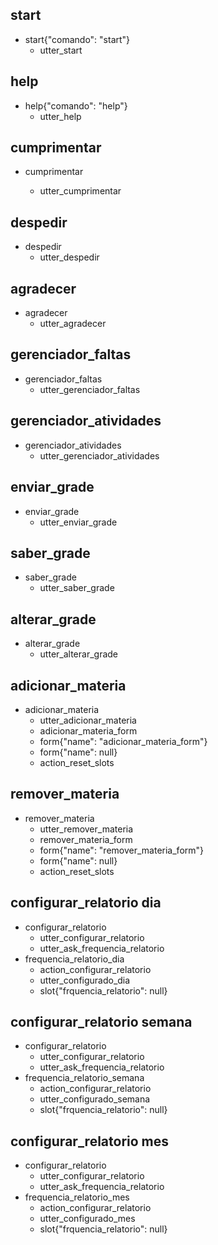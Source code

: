 ## start
* start{"comando": "start"}
  - utter_start

## help
* help{"comando": "help"}
  - utter_help

## cumprimentar
* cumprimentar

  - utter_cumprimentar

## despedir
* despedir
  - utter_despedir

## agradecer
* agradecer
  - utter_agradecer

## gerenciador_faltas
* gerenciador_faltas
  - utter_gerenciador_faltas

## gerenciador_atividades
* gerenciador_atividades
  - utter_gerenciador_atividades

## enviar_grade
* enviar_grade
  - utter_enviar_grade

## saber_grade
* saber_grade
  - utter_saber_grade

## alterar_grade
* alterar_grade
  - utter_alterar_grade

## adicionar_materia
* adicionar_materia
  - utter_adicionar_materia 
  - adicionar_materia_form
  - form{"name": "adicionar_materia_form"}
  - form{"name": null}
  - action_reset_slots

## remover_materia
* remover_materia
  - utter_remover_materia 
  - remover_materia_form
  - form{"name": "remover_materia_form"}
  - form{"name": null}
  - action_reset_slots

## configurar_relatorio dia
* configurar_relatorio
  - utter_configurar_relatorio
  - utter_ask_frequencia_relatorio
* frequencia_relatorio_dia
  - action_configurar_relatorio
  - utter_configurado_dia
  - slot{"frquencia_relatorio": null}

## configurar_relatorio semana
* configurar_relatorio
  - utter_configurar_relatorio
  - utter_ask_frequencia_relatorio
* frequencia_relatorio_semana
  - action_configurar_relatorio
  - utter_configurado_semana
  - slot{"frquencia_relatorio": null}

## configurar_relatorio mes
* configurar_relatorio
  - utter_configurar_relatorio
  - utter_ask_frequencia_relatorio
* frequencia_relatorio_mes
  - action_configurar_relatorio
  - utter_configurado_mes
  - slot{"frquencia_relatorio": null}


